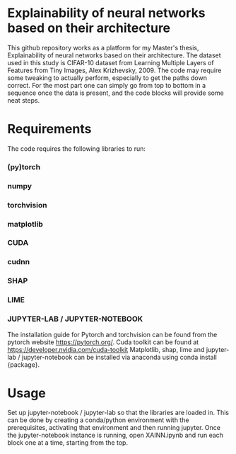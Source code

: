 # Explainability of neural networks based on their architecture
This github repository works as a platform for my Master's thesis, Explainability of neural networks based on their architecture.
The dataset used in this study is CIFAR-10 dataset from Learning Multiple Layers of Features from Tiny Images, Alex Krizhevsky, 2009.
The code may require some tweaking to actually perform, especially to get the paths down correct. For the most part one can simply go from top to bottom in a sequence once the data is present, and the code blocks will provide some neat steps.

# Requirements
The code requires the following libraries to run:
### (py)torch
### numpy
### torchvision
### matplotlib
### CUDA
### cudnn
### SHAP
### LIME
### JUPYTER-LAB / JUPYTER-NOTEBOOK

The installation guide for Pytorch and torchvision can be found from the pytorch website https://pytorch.org/.
Cuda toolkit can be found at https://developer.nvidia.com/cuda-toolkit
Matplotlib, shap, lime and jupyter-lab / jupyter-notebook can be installed via anaconda using conda install {package}.

# Usage
Set up jupyter-notebook / jupyter-lab so that the libraries are loaded in. This can be done by creating a conda/python environment with the prerequisites, activating that environment and then running jupyter. 
Once the jupyter-notebook instance is running, open XAINN.ipynb and run each block one at a time, starting from the top. 
